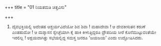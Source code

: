 +++
title = "01 ನಿಯತಮತಿ ಚಿತ್ತವಿಸು"

+++
1. ದೈವಭಕ್ತಿಯಲ್ಲಿ ಅದೆಂತಹ ಆಶ್ಚರ್ಯವಿದೆಯೋ ಶಿವ ಶಿವಾ ! ಮಹಾದೇವಾ ! ಆ ದೇವಕೀಸುತನ ಕರುಣೆ ಎಂತಹುದೋ ! ಆ ದುಶ್ಶಾಸನ ಸ್ವೇಚ್ಛೆಯಾಗಿ ಕೈ ಹಾಕಿ ಕೀಳುತ್ತಿದ್ದರೂ ದ್ರೌಪದಿಯ ಸೀರೆ ಕೊನೆಮುಟ್ಟುವಂತೆಯೇ ಇರಲಿಲ್ಲ ! ಅಕ್ಷಯವಾಗಿತ್ತು ಸಭೆಯಲ್ಲಿದ್ದ ಸಮಸ್ತ ಜನರೂ 'ಜಯಜಯ' ಎಂದು ಉದ್ಘೋಷಿಸಿದರು.